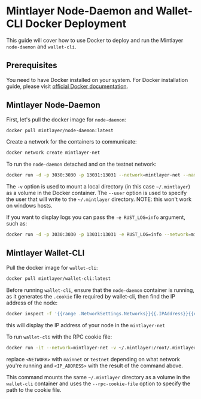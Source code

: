 # Mintlayer Node-Daemon and Wallet-CLI Docker Deployment

This guide will cover how to use Docker to deploy and run the Mintlayer `node-daemon` and `wallet-cli`.

## Prerequisites

You need to have Docker installed on your system. For Docker installation guide, please visit [official Docker documentation](https://docs.docker.com/get-docker/).

## Mintlayer Node-Daemon

First, let's pull the docker image for `node-daemon`:

```bash
docker pull mintlayer/node-daemon:latest
```

Create a network for the containers to communicate:

```bash
docker network create mintlayer-net
```

To run the `node-daemon` detached and on the testnet network:

```bash
docker run -d -p 3030:3030 -p 13031:13031 --network=mintlayer-net --name mintlayer_node_daemon --user "$(id -u):$(id -g)" -v ~/.mintlayer:/root/.mintlayer mintlayer/node-daemon:latest node-daemon testnet  --http-rpc-addr 0.0.0.0:3030
```

The `-v` option is used to mount a local directory (in this case `~/.mintlayer`) as a volume in the Docker container.
The `--user` option is used to specify the user that will write to the `~/.mintlayer` directory.
NOTE: this won't work on windows hosts.

If you want to display logs you can pass the `-e RUST_LOG=info` argument, such as:

```bash
docker run -d -p 3030:3030 -p 13031:13031 -e RUST_LOG=info --network=mintlayer-net --name mintlayer_node_daemon --user "$(id -u):$(id -g)" -v ~/.mintlayer:/root/.mintlayer mintlayer/node-daemon:latest node-daemon testnet  --http-rpc-addr 0.0.0.0:3030
```

## Mintlayer Wallet-CLI

Pull the docker image for `wallet-cli`:

```bash
docker pull mintlayer/wallet-cli:latest
```

Before running `wallet-cli`, ensure that the `node-daemon` container is running, as it generates the `.cookie` file required by wallet-cli, then find the IP address of the node:

```bash
docker inspect -f '{{range .NetworkSettings.Networks}}{{.IPAddress}}{{end}}' $(docker ps -aqf "name=mintlayer_node_daemon")
```

this will display the IP address of your node in the `mintlayer-net`

To run `wallet-cli` with the RPC cookie file:

```bash
docker run -it --network=mintlayer-net -v ~/.mintlayer:/root/.mintlayer mintlayer/wallet-cli:latest wallet-cli --rpc-cookie-file /root/.mintlayer/<NETWORK>/.cookie --rpc-address <IP_ADDRESS>:3030
```

replace `<NETWORK>` with `mainnet` or `testnet` depending on what network you're running and `<IP_ADDRESS>` with the result of the command above.

This command mounts the same `~/.mintlayer` directory as a volume in the `wallet-cli` container and uses the `--rpc-cookie-file` option to specify the path to the cookie file.
